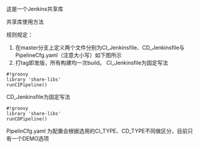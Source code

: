 这是一个Jenkins共享库



共享库使用方法

规则规定：
1. 在master分支上定义两个文件分别为CI_Jenkinsfile、CD_Jenkinsfile与PipelineCfg.yaml（注意大小写）如下图所示
2. 打tag即发版，所有构建均一次build。
CI_Jenkinsfile为固定写法
```
#!groovy   
library 'share-libs'
runCIPipeline()
```
CD_Jenkinsfile为固定写法
```
#!groovy   
library 'share-libs'
runCDPipeline()
```
PipelinCfg.yaml 为配置会根据选用的CI_TYPE、CD_TYPE不同做区分，目前只有一个DEMO选项
